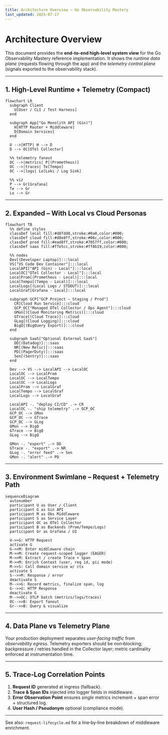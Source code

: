 ```yaml
---
title: Architecture Overview – Go Observability Mastery
last_updated: 2025-07-17
---
```


# Architecture Overview

This document provides the **end‑to‑end high‑level system view** for the Go Observability Mastery reference implementation. It shows the *runtime data plane* (requests flowing through the app) and the *telemetry control plane* (signals exported to the observability stack).

---

## 1. High‑Level Runtime + Telemetry (Compact)

```mermaid
flowchart LR
  subgraph Client
    U[User / CLI / Test Harness]
  end

  subgraph App["Go Monolith API (Gin)"]
    H[HTTP Router + Middleware]
    D[Domain Services]
  end

  U -->|HTTP| H --> D
  D --> OC[OTel Collector]

  %% telemetry fanout
  OC -->|metrics| P[(Prometheus)]
  OC -->|traces| Te[Tempo]
  OC -->|logs| Lo[Loki / Log Sink]

  %% viz
  P --> Gr[Grafana]
  Te --> Gr
  Lo --> Gr
```

---

## 2. Expanded – With Local vs Cloud Personas

```mermaid
flowchart TB
  %% define styles
  classDef local fill:#d8fdd8,stroke:#0a0,color:#000;
  classDef cloud fill:#d8e8ff,stroke:#06c,color:#000;
  classDef prod fill:#ead8ff,stroke:#7057ff,color:#000;
  classDef saas fill:#ffe5cc,stroke:#ff8b19,color:#000;

  %% nodes
  Dev[(Developer Laptop)]:::local
  VS["VS Code Dev Container"]:::local
  LocalAPI["API (Gin) - Local"]:::local
  LocalOC["OTel Collector - Local"]:::local
  LocalProm[(Prometheus - Local)]:::local
  LocalTempo[(Tempo - Local)]:::local
  LocalLogs[(Local Logs / STDOUT)]:::local
  LocalGraf[Grafana - Local]:::local

  subgraph GCP["GCP Project – Staging / Prod"]
    CR[Cloud Run Service]:::cloud
    GCP_OC["Managed OTel Collector / Ops Agent"]:::cloud
    GMon[(Cloud Monitoring Metrics)]:::cloud
    GTrace[(Cloud Trace)]:::cloud
    GLog[(Cloud Logging)]:::cloud
    BigQ[(BigQuery Export)]:::cloud
  end

  subgraph SaaS["Optional External SaaS"]
    DD[(Datadog)]:::saas
    NR[(New Relic)]:::saas
    PD[(PagerDuty)]:::saas
    Sen[(Sentry)]:::saas
  end

  Dev --> VS --> LocalAPI --> LocalOC
  LocalOC --> LocalProm
  LocalOC --> LocalTempo
  LocalOC --> LocalLogs
  LocalProm --> LocalGraf
  LocalTempo --> LocalGraf
  LocalLogs --> LocalGraf

  LocalAPI -. "deploy CI/CD" .-> CR
  LocalOC -. "ship telemetry" .-> GCP_OC
  GCP_OC --> GMon
  GCP_OC --> GTrace
  GCP_OC --> GLog
  GMon --> BigQ
  GTrace --> BigQ
  GLog --> BigQ

  GMon -. "export" .-> DD
  GTrace -. "export" .-> NR
  GLog -. "error feed" .-> Sen
  GMon -. "alert" .-> PD
```

---

## 3. Environment Swimlane – Request + Telemetry Path

```mermaid
sequenceDiagram
  autonumber
  participant U as User / Client
  participant G as Gin API
  participant M as Obs Middleware
  participant S as Service Layer
  participant OC as OTel Collector
  participant B as Backends (Prom/Tempo/Logs)
  participant Gr as Grafana / UI

  U->>G: HTTP Request
  activate G
  G->>M: Enter middleware chain
  M->>M: Create request-scoped logger (EAGER)
  M->>M: Extract / create Trace + Span
  M->>M: Enrich Context (user, req id, pii mode)
  M->>S: Call domain service w/ ctx
  activate S
  S-->>M: Response / error
  deactivate S
  M-->>G: Record metrics, finalize span, log
  G-->>U: HTTP Response
  deactivate G
  M-->>OC: OTLP batch (metrics/logs/traces)
  OC-->>B: Export fanout
  Gr-->>B: Query & visualize
```

---

## 4. Data Plane vs Telemetry Plane

Your production deployment separates *user‑facing traffic* from *observability egress*. Telemetry exporters should be non‑blocking; backpressure / retries handled in the Collector layer; metric cardinality enforced at instrumentation time.

---

## 5. Trace‑Log Correlation Points

1. **Request ID** generated at ingress (fallback).  
2. **Trace & Span IDs** injected into logger fields in middleware.  
3. **Error Observation Point** ensures *single* metrics increment + span error + structured log.  
4. **User Hash / Pseudonym** optional (compliance mode).  

---

See also: `request-lifecycle.md` for a line‑by‑line breakdown of middleware enrichment.
